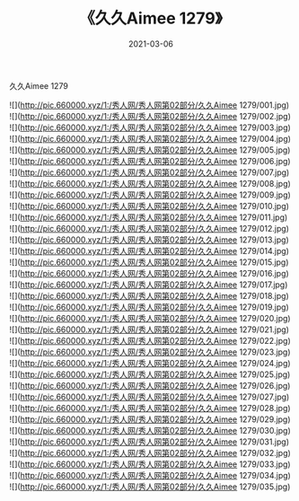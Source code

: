 ﻿---
layout: post
title:  《久久Aimee 1279》
date:   2021-03-06
img: http://pic.660000.xyz/1:/秀人网/秀人网第02部分/久久Aimee 1279/000.jpg
categories: [美女, 清纯, 唯美]
---

久久Aimee 1279

  ![](http://pic.660000.xyz/1:/秀人网/秀人网第02部分/久久Aimee 1279/001.jpg) <br> ![](http://pic.660000.xyz/1:/秀人网/秀人网第02部分/久久Aimee 1279/002.jpg) <br> ![](http://pic.660000.xyz/1:/秀人网/秀人网第02部分/久久Aimee 1279/003.jpg) <br> ![](http://pic.660000.xyz/1:/秀人网/秀人网第02部分/久久Aimee 1279/004.jpg) <br> ![](http://pic.660000.xyz/1:/秀人网/秀人网第02部分/久久Aimee 1279/005.jpg) <br> ![](http://pic.660000.xyz/1:/秀人网/秀人网第02部分/久久Aimee 1279/006.jpg) <br> ![](http://pic.660000.xyz/1:/秀人网/秀人网第02部分/久久Aimee 1279/007.jpg) <br> ![](http://pic.660000.xyz/1:/秀人网/秀人网第02部分/久久Aimee 1279/008.jpg) <br> ![](http://pic.660000.xyz/1:/秀人网/秀人网第02部分/久久Aimee 1279/009.jpg) <br> ![](http://pic.660000.xyz/1:/秀人网/秀人网第02部分/久久Aimee 1279/010.jpg) <br> ![](http://pic.660000.xyz/1:/秀人网/秀人网第02部分/久久Aimee 1279/011.jpg) <br> ![](http://pic.660000.xyz/1:/秀人网/秀人网第02部分/久久Aimee 1279/012.jpg) <br> ![](http://pic.660000.xyz/1:/秀人网/秀人网第02部分/久久Aimee 1279/013.jpg) <br> ![](http://pic.660000.xyz/1:/秀人网/秀人网第02部分/久久Aimee 1279/014.jpg) <br> ![](http://pic.660000.xyz/1:/秀人网/秀人网第02部分/久久Aimee 1279/015.jpg) <br> ![](http://pic.660000.xyz/1:/秀人网/秀人网第02部分/久久Aimee 1279/016.jpg) <br> ![](http://pic.660000.xyz/1:/秀人网/秀人网第02部分/久久Aimee 1279/017.jpg) <br> ![](http://pic.660000.xyz/1:/秀人网/秀人网第02部分/久久Aimee 1279/018.jpg) <br> ![](http://pic.660000.xyz/1:/秀人网/秀人网第02部分/久久Aimee 1279/019.jpg) <br> ![](http://pic.660000.xyz/1:/秀人网/秀人网第02部分/久久Aimee 1279/020.jpg) <br> ![](http://pic.660000.xyz/1:/秀人网/秀人网第02部分/久久Aimee 1279/021.jpg) <br> ![](http://pic.660000.xyz/1:/秀人网/秀人网第02部分/久久Aimee 1279/022.jpg) <br> ![](http://pic.660000.xyz/1:/秀人网/秀人网第02部分/久久Aimee 1279/023.jpg) <br> ![](http://pic.660000.xyz/1:/秀人网/秀人网第02部分/久久Aimee 1279/024.jpg) <br> ![](http://pic.660000.xyz/1:/秀人网/秀人网第02部分/久久Aimee 1279/025.jpg) <br> ![](http://pic.660000.xyz/1:/秀人网/秀人网第02部分/久久Aimee 1279/026.jpg) <br> ![](http://pic.660000.xyz/1:/秀人网/秀人网第02部分/久久Aimee 1279/027.jpg) <br> ![](http://pic.660000.xyz/1:/秀人网/秀人网第02部分/久久Aimee 1279/028.jpg) <br> ![](http://pic.660000.xyz/1:/秀人网/秀人网第02部分/久久Aimee 1279/029.jpg) <br> ![](http://pic.660000.xyz/1:/秀人网/秀人网第02部分/久久Aimee 1279/030.jpg) <br> ![](http://pic.660000.xyz/1:/秀人网/秀人网第02部分/久久Aimee 1279/031.jpg) <br> ![](http://pic.660000.xyz/1:/秀人网/秀人网第02部分/久久Aimee 1279/032.jpg) <br> ![](http://pic.660000.xyz/1:/秀人网/秀人网第02部分/久久Aimee 1279/033.jpg) <br> ![](http://pic.660000.xyz/1:/秀人网/秀人网第02部分/久久Aimee 1279/034.jpg) <br> ![](http://pic.660000.xyz/1:/秀人网/秀人网第02部分/久久Aimee 1279/035.jpg) <br>
